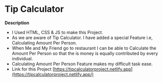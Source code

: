 # **Tip Calculator** 
 **Description**
 

 - I Used HTML, CSS & JS to make this Project.
 - As we are aware of Tip Calculator. I have added a special Feature i.e, Calculating Amount Per Person. 
 - When Me and My Friend go to restaurant I can be able to Calculate the Amount Per Person so that the is money is equally contributed by every individual.  
 - Calculating Amount Per Person Feature makes my difficult task ease.    
 - Link for this Project [https://tipcalculatorproject.netlify.app](https://tipcalculatorproject.netlify.app/)
